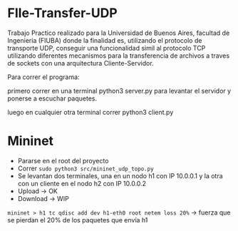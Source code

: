 # FIle-Transfer-UDP

Trabajo Practico realizado para la Universidad de Buenos Aires, facultad de Ingenieria (FIUBA) donde la finalidad es, utilizando el protocolo de transporte UDP, conseguir una funcionalidad simil al protocolo TCP utilizando diferentes mecanismos para la transferencia de archivos a traves de sockets con una arquitectura Cliente-Servidor.



Para correr el programa:

primero correr en una terminal python3 server.py para levantar el servidor y ponerse a escuchar paquetes.

luego en cualquier otra terminal correr python3 client.py 

# Mininet

- Pararse en el root del proyecto
- Correr `sudo python3 src/mininet_udp_topo.py`
- Se levantan dos terminales, una en un nodo h1 con IP 10.0.0.1 y la otra con un cliente en el nodo h2 con IP 10.0.0.2
- Upload -> OK
- Download -> WIP

```mininet > h1 tc qdisc add dev h1-eth0 root netem loss 20%``` -> fuerza que se pierdan el 20% de los paquetes que envía h1